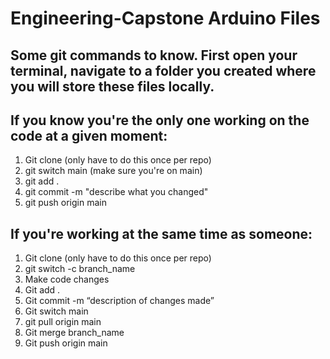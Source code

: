 # Engineering-Capstone Arduino Files

## Some git commands to know. First open your terminal, navigate to a folder you created where you will store these files locally.

## If you know you're the only one working on the code at a given moment:

<ol>
    <li>Git clone (only have to do this once per repo)</li>
    <li>git switch main (make sure you're on main)</li>
    <li>git add .</li>
    <li>git commit -m "describe what you changed"</li>
    <li>git push origin main</li>
</ol>

## If you're working at the same time as someone:

<ol>
    <li>Git clone (only have to do this once per repo)</li>
    <li>git switch -c branch_name</li>
    <li>Make code changes</li>
    <li>Git add .</li>
    <li>Git commit -m “description of changes made”</li>
    <li>Git switch main</li>
    <li>git pull origin main</li>
    <li>Git merge branch_name</li>
    <li>Git push origin main</li>
</ol>
